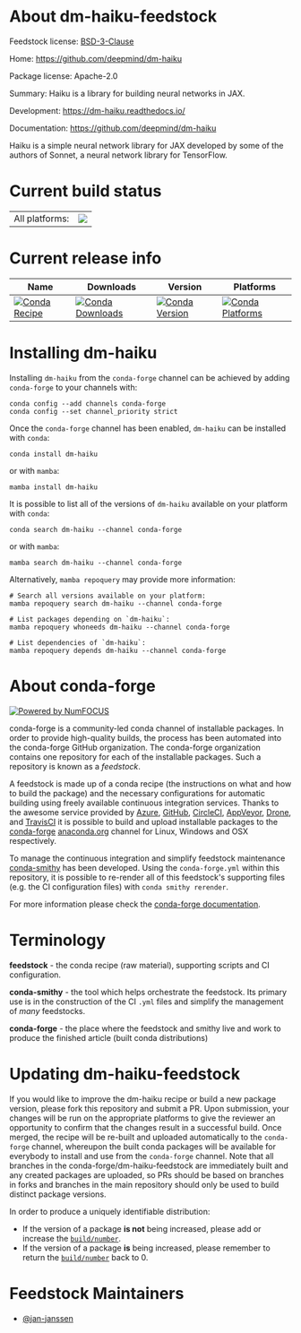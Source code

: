 About dm-haiku-feedstock
========================

Feedstock license: [BSD-3-Clause](https://github.com/conda-forge/dm-haiku-feedstock/blob/main/LICENSE.txt)

Home: https://github.com/deepmind/dm-haiku

Package license: Apache-2.0

Summary: Haiku is a library for building neural networks in JAX.

Development: https://dm-haiku.readthedocs.io/

Documentation: https://github.com/deepmind/dm-haiku

Haiku is a simple neural network library for JAX developed by some
of the authors of Sonnet, a neural network library for TensorFlow.


Current build status
====================


<table><tr><td>All platforms:</td>
    <td>
      <a href="https://dev.azure.com/conda-forge/feedstock-builds/_build/latest?definitionId=11891&branchName=main">
        <img src="https://dev.azure.com/conda-forge/feedstock-builds/_apis/build/status/dm-haiku-feedstock?branchName=main">
      </a>
    </td>
  </tr>
</table>

Current release info
====================

| Name | Downloads | Version | Platforms |
| --- | --- | --- | --- |
| [![Conda Recipe](https://img.shields.io/badge/recipe-dm--haiku-green.svg)](https://anaconda.org/conda-forge/dm-haiku) | [![Conda Downloads](https://img.shields.io/conda/dn/conda-forge/dm-haiku.svg)](https://anaconda.org/conda-forge/dm-haiku) | [![Conda Version](https://img.shields.io/conda/vn/conda-forge/dm-haiku.svg)](https://anaconda.org/conda-forge/dm-haiku) | [![Conda Platforms](https://img.shields.io/conda/pn/conda-forge/dm-haiku.svg)](https://anaconda.org/conda-forge/dm-haiku) |

Installing dm-haiku
===================

Installing `dm-haiku` from the `conda-forge` channel can be achieved by adding `conda-forge` to your channels with:

```
conda config --add channels conda-forge
conda config --set channel_priority strict
```

Once the `conda-forge` channel has been enabled, `dm-haiku` can be installed with `conda`:

```
conda install dm-haiku
```

or with `mamba`:

```
mamba install dm-haiku
```

It is possible to list all of the versions of `dm-haiku` available on your platform with `conda`:

```
conda search dm-haiku --channel conda-forge
```

or with `mamba`:

```
mamba search dm-haiku --channel conda-forge
```

Alternatively, `mamba repoquery` may provide more information:

```
# Search all versions available on your platform:
mamba repoquery search dm-haiku --channel conda-forge

# List packages depending on `dm-haiku`:
mamba repoquery whoneeds dm-haiku --channel conda-forge

# List dependencies of `dm-haiku`:
mamba repoquery depends dm-haiku --channel conda-forge
```


About conda-forge
=================

[![Powered by
NumFOCUS](https://img.shields.io/badge/powered%20by-NumFOCUS-orange.svg?style=flat&colorA=E1523D&colorB=007D8A)](https://numfocus.org)

conda-forge is a community-led conda channel of installable packages.
In order to provide high-quality builds, the process has been automated into the
conda-forge GitHub organization. The conda-forge organization contains one repository
for each of the installable packages. Such a repository is known as a *feedstock*.

A feedstock is made up of a conda recipe (the instructions on what and how to build
the package) and the necessary configurations for automatic building using freely
available continuous integration services. Thanks to the awesome service provided by
[Azure](https://azure.microsoft.com/en-us/services/devops/), [GitHub](https://github.com/),
[CircleCI](https://circleci.com/), [AppVeyor](https://www.appveyor.com/),
[Drone](https://cloud.drone.io/welcome), and [TravisCI](https://travis-ci.com/)
it is possible to build and upload installable packages to the
[conda-forge](https://anaconda.org/conda-forge) [anaconda.org](https://anaconda.org/)
channel for Linux, Windows and OSX respectively.

To manage the continuous integration and simplify feedstock maintenance
[conda-smithy](https://github.com/conda-forge/conda-smithy) has been developed.
Using the ``conda-forge.yml`` within this repository, it is possible to re-render all of
this feedstock's supporting files (e.g. the CI configuration files) with ``conda smithy rerender``.

For more information please check the [conda-forge documentation](https://conda-forge.org/docs/).

Terminology
===========

**feedstock** - the conda recipe (raw material), supporting scripts and CI configuration.

**conda-smithy** - the tool which helps orchestrate the feedstock.
                   Its primary use is in the construction of the CI ``.yml`` files
                   and simplify the management of *many* feedstocks.

**conda-forge** - the place where the feedstock and smithy live and work to
                  produce the finished article (built conda distributions)


Updating dm-haiku-feedstock
===========================

If you would like to improve the dm-haiku recipe or build a new
package version, please fork this repository and submit a PR. Upon submission,
your changes will be run on the appropriate platforms to give the reviewer an
opportunity to confirm that the changes result in a successful build. Once
merged, the recipe will be re-built and uploaded automatically to the
`conda-forge` channel, whereupon the built conda packages will be available for
everybody to install and use from the `conda-forge` channel.
Note that all branches in the conda-forge/dm-haiku-feedstock are
immediately built and any created packages are uploaded, so PRs should be based
on branches in forks and branches in the main repository should only be used to
build distinct package versions.

In order to produce a uniquely identifiable distribution:
 * If the version of a package **is not** being increased, please add or increase
   the [``build/number``](https://docs.conda.io/projects/conda-build/en/latest/resources/define-metadata.html#build-number-and-string).
 * If the version of a package **is** being increased, please remember to return
   the [``build/number``](https://docs.conda.io/projects/conda-build/en/latest/resources/define-metadata.html#build-number-and-string)
   back to 0.

Feedstock Maintainers
=====================

* [@jan-janssen](https://github.com/jan-janssen/)

